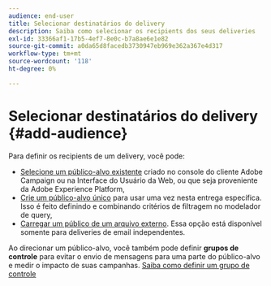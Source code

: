 ```yaml
---
audience: end-user
title: Selecionar destinatários do delivery
description: Saiba como selecionar os recipients dos seus deliveries
exl-id: 33366af1-17b5-4ef7-8e0c-b7a8ae6e1e82
source-git-commit: a0da65d8facedb3730947eb969e362a367e4d317
workflow-type: tm+mt
source-wordcount: '118'
ht-degree: 0%

---
```


# Selecionar destinatários do delivery {#add-audience}

Para definir os recipients de um delivery, você pode:

* [Selecione um público-alvo existente](add-audience.md) criado no console do cliente Adobe Campaign ou na Interface do Usuário da Web, ou que seja proveniente da Adobe Experience Platform,
* [Crie um público-alvo único](one-time-audience.md) para usar uma vez nesta entrega específica. Isso é feito definindo e combinando critérios de filtragem no modelador de query,
* [Carregar um público de um arquivo externo](file-audience.md). Essa opção está disponível somente para deliveries de email independentes.

Ao direcionar um público-alvo, você também pode definir **grupos de controle** para evitar o envio de mensagens para uma parte do público-alvo e medir o impacto de suas campanhas. [Saiba como definir um grupo de controle](control-group.md)

